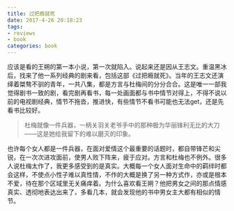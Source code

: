 ```yaml
---
title: 过把瘾就死
date: 2017-4-26 20:18:23
tags: 
- reviews
- book
categories: book
---
```

应该是看的王朔的第一本小说，第一次就陷入。说起来还是因从王志文。重温黑冰后，找来了他一系列经典的剧来看，包括这部《过把瘾就死》。当年的王志文还演绎着桀骜不驯的青年，一共八集，都是方言与杜梅间的分分合合。这是唯一一部我觉得剧书一致的剧，看完剧再看书，每一处画面都与书中情节对得上，不得不说以前的电视剧经典，情节不拖沓，推进快，有些情节不看书可能也无法get，还是先看书比较好。

> 杜梅就像一件兵器，一柄关羽关老爷手中的那种极为华丽锋利无比的大刀——这是她给我留下的难以磨灭的印象。

也许每个女人都是一件兵器，在面对爱情这个最重要的话题时，都自带锋芒和尖锐，在一次次进攻面前，使男人败下阵来，疲于应对。方言和杜梅也不例外。很多人说杜梅太作了，我更多感受到的是真实。大概每一个女人面对生命中的羁绊时都会这样，不使点小性子难以真性情，不作的大概是换了另一种方式作，亦或是根本不爱，待在那个区域里无关痛痒着。为什么喜欢看王朔？他把男女之间的那点情感真实、透彻地表达出来了，多看几本，就会发现他的书中男女主大都有相似的情节。
